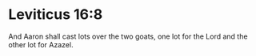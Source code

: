 # Leviticus 16:8

And Aaron shall cast lots over the two goats, one lot for the Lord and the other lot for Azazel.
